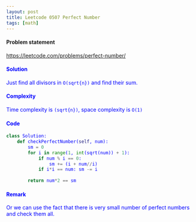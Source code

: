 ```yaml
---
layout: post
title: Leetcode 0507 Perfect Number
tags: [math]
---
```


#### Problem statement

<a href="https://leetcode.com/problems/perfect-number/"> <font color = blue>https://leetcode.com/problems/perfect-number/

#### Solution
Just find all divisors in `O(sqrt{n})` and find their sum.

#### Complexity
Time complexity is `(sqrt{n})`, space complexity is `O(1)`

#### Code
```python
class Solution:
    def checkPerfectNumber(self, num):
        sm = 0
        for i in range(1, int(sqrt(num)) + 1):
            if num % i == 0:
                sm += (i + num//i)
            if i*i == num: sm -= i
                
        return num*2 == sm
```

#### Remark
Or we can use the fact that there is very small number of perfect numbers and check them all.

